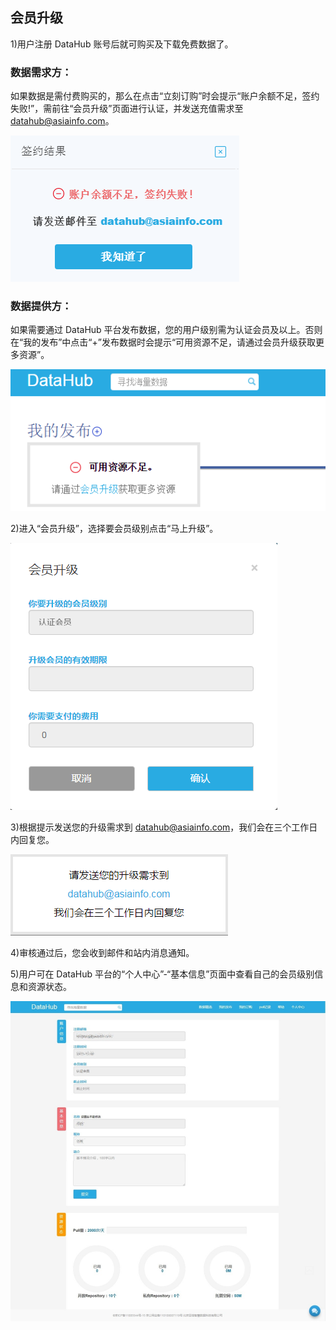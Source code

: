 ## 会员升级

1)用户注册 DataHub 账号后就可购买及下载免费数据了。

### 数据需求方：

如果数据是需付费购买的，那么在点击“立刻订购”时会提示“账户余额不足，签约失败!”，需前往“会员升级”页面进行认证，并发送充值需求至 datahub@asiainfo.com。

![](img/lack_of_balance.png)

### 数据提供方：

如果需要通过 DataHub 平台发布数据，您的用户级别需为认证会员及以上。否则在“我的发布”中点击“+”发布数据时会提示“可用资源不足，请通过会员升级获取更多资源”。

![](img/lack_of_resource.png)

2)进入“会员升级”，选择要会员级别点击“马上升级”。

![](img/verified_member.png)

3)根据提示发送您的升级需求到 datahub@asiainfo.com，我们会在三个工作日内回复您。

![](img/upgrade_mail.png)
 
4)审核通过后，您会收到邮件和站内消息通知。

5)用户可在 DataHub 平台的“个人中心”-“基本信息”页面中查看自己的会员级别信息和资源状态。

![](img/resource.png)